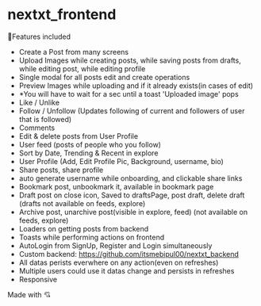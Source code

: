 # nextxt_frontend
🥘Features included 
- Create a Post from many screens
- Upload Images while creating posts, while saving posts from drafts, while editing post, while editing profile
- Single modal for all posts edit and create operations
- Preview Images while uploading and if it already exists(in cases of edit)
- *You will have to wait for a sec until a toast 'Uploaded image' pops
- Like / Unlike
- Follow / Unfollow (Updates following of current and followers of user that is followed)
- Comments
- Edit & delete posts from User Profile
- User feed (posts of people who you follow)
- Sort by Date, Trending & Recent in explore
- User Profile (Add, Edit Profile Pic, Background, username, bio)
- Share posts, share profile
- auto generate username while onboarding, and clickable share links
- Bookmark post, unbookmark it, available in bookmark page
- Draft post on close icon, Saved to draftsPage, post draft, delete draft (drafts not available on feeds, explore)
- Archive post, unarchive post(visible in explore, feed) (not available on feeds, explore)
- Loaders on getting posts from backend
- Toasts while performing actions on frontend
- AutoLogin from SignUp, Register and Login simultaneously 
- Custom backend: https://github.com/itsmebipul00/nextxt_backend
- All datas perists everwhere on any action(even on refreshes)
- Multiple users could use it datas change and persists in refreshes
- Responsive

Made with 💘 
